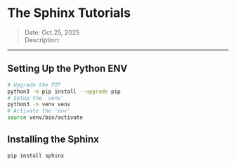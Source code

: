 # The Sphinx Tutorials
> Date: Oct.25, 2025  
> Description:
---

## Setting Up the Python ENV
```bash
# Upgrade the PIP
python3 -m pip install --upgrade pip
# Setup the `venv'
python3 -m venv venv
# Activate the 'env'
source venv/bin/activate
```

## Installing the Sphinx
```bash
pip install sphinx
```